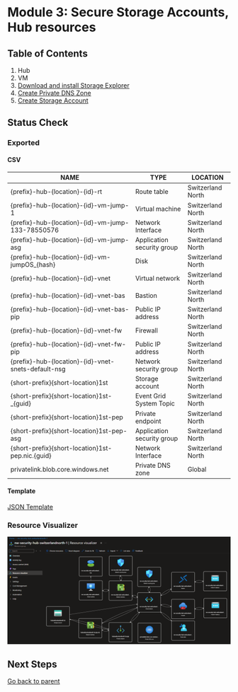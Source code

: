 # Module 3: Secure Storage Accounts, Hub resources

## Table of Contents

1. Hub
1. VM
1. [Download and install Storage Explorer](../storage_explorer.md)
1. [Create Private DNS Zone](./pdnsz.md)
1. [Create Storage Account](./st.md)

## Status Check

### Exported

#### CSV

| NAME                                                | TYPE                       | LOCATION          |
| --------------------------------------------------- | -------------------------- | ----------------- |
| {prefix}-hub-{location}-{id}-rt                     | Route table                | Switzerland North |
| {prefix}-hub-{location}-{id}-vm-jump-1              | Virtual machine            | Switzerland North |
| {prefix}-hub-{location}-{id}-vm-jump-133-78550576   | Network Interface          | Switzerland North |
| {prefix}-hub-{location}-{id}-vm-jump-asg            | Application security group | Switzerland North |
| {prefix}-hub-{location}-{id}-vm-jumpOS\_{hash}      | Disk                       | Switzerland North |
| {prefix}-hub-{location}-{id}-vnet                   | Virtual network            | Switzerland North |
| {prefix}-hub-{location}-{id}-vnet-bas               | Bastion                    | Switzerland North |
| {prefix}-hub-{location}-{id}-vnet-bas-pip           | Public IP address          | Switzerland North |
| {prefix}-hub-{location}-{id}-vnet-fw                | Firewall                   | Switzerland North |
| {prefix}-hub-{location}-{id}-vnet-fw-pip            | Public IP address          | Switzerland North |
| {prefix}-hub-{location}-{id}-vnet-snets-default-nsg | Network security group     | Switzerland North |
| {short-prefix}{short-location}1st                   | Storage account            | Switzerland North |
| {short-prefix}{short-location}1st-\_{guid}          | Event Grid System Topic    | Switzerland North |
| {short-prefix}{short-location}1st-pep               | Private endpoint           | Switzerland North |
| {short-prefix}{short-location}1st-pep-asg           | Application security group | Switzerland North |
| {short-prefix}{short-location}1st-pep.nic.{guid}    | Network Interface          | Switzerland North |
| privatelink.blob.core.windows.net                   | Private DNS zone           | Global            |

#### Template

[JSON Template](../../../../azure/templates/hub/03.json)

### Resource Visualizer

![Resources](../../../../assets/img/azure/solution/vnets/hub/resources/01.png)

## Next Steps

[Go back to parent](../README.md)
